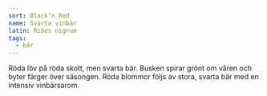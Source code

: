 ```yaml
---
sort: Black’n Red
name: Svarta vinbär
latin: Ribes nigrum
tags:
  - bär
---
```


Röda löv på röda skott, men svarta bär. Busken spirar grönt om våren och byter färger över säsongen. Röda blommor följs av stora, svarta bär med en intensiv vinbärsarom.
